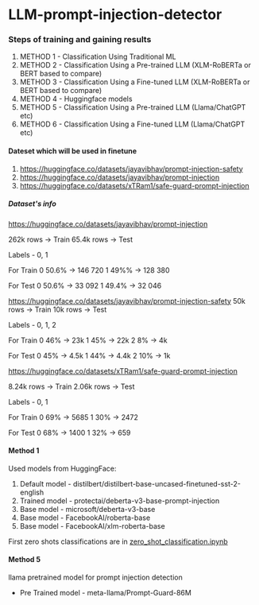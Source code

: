 # LLM-prompt-injection-detector

### Steps of training and gaining results

1. METHOD 1 - Classification Using Traditional ML
2. METHOD 2 - Classification Using a Pre-trained LLM (XLM-RoBERTa or BERT based to compare)
3. METHOD 3 - Classification Using a Fine-tuned LLM (XLM-RoBERTa or BERT based to compare)
4. METHOD 4 - Huggingface models
5. METHOD 5 - Classification Using a Pre-trained LLM (Llama/ChatGPT etc)
6. METHOD 6 - Classification Using a Fine-tuned LLM (Llama/ChatGPT etc)

#### Dateset which will be used in finetune

1. https://huggingface.co/datasets/jayavibhav/prompt-injection-safety
2. https://huggingface.co/datasets/jayavibhav/prompt-injection
3. https://huggingface.co/datasets/xTRam1/safe-guard-prompt-injection

##### Dataset's info

https://huggingface.co/datasets/jayavibhav/prompt-injection

262k rows -> Train
65.4k rows -> Test

Labels - 0, 1 

For Train
0 50.6% -> 146 720
1 49%% -> 128 380

For Test
0 50.6% -> 33 092
1 49.4% -> 32 046

https://huggingface.co/datasets/jayavibhav/prompt-injection-safety
50k rows -> Train
10k rows -> Test

Labels - 0, 1, 2 

For Train
0 46% -> 23k
1 45% -> 22k
2 8% -> 4k

For Test
0 45% -> 4.5k
1 44% -> 4.4k
2 10% -> 1k

https://huggingface.co/datasets/xTRam1/safe-guard-prompt-injection

8.24k rows -> Train
2.06k rows -> Test

Labels - 0, 1

For Train
0 69% -> 5685
1 30% -> 2472

For Test
0 68% -> 1400
1 32% -> 659

#### Method 1

Used models from HuggingFace:

1. Default model - distilbert/distilbert-base-uncased-finetuned-sst-2-english
2. Trained model - protectai/deberta-v3-base-prompt-injection
3. Base model - microsoft/deberta-v3-base
5. Base model - FacebookAI/roberta-base
6. Base model - FacebookAI/xlm-roberta-base

First zero shots classifications are in [zero_shot_classification.ipynb](./zero_shot_classification.ipynb)

#### Method 5

llama pretrained model for prompt injection detection 
- Pre Trained model - meta-llama/Prompt-Guard-86M
